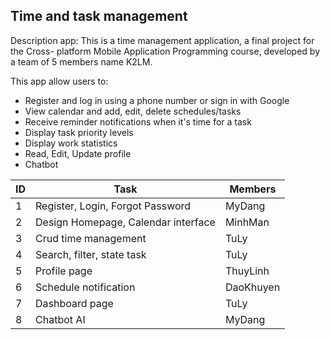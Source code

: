 ## Time and task management


Description app:
This is a time management application, a final project for the Cross- platform Mobile
Application Programming course, developed by a team of 5 members name K2LM.

This app allow users to:
- Register and log in using a phone number or sign in with Google
- View calendar and add, edit, delete schedules/tasks
- Receive reminder notifications when it's time for a task
- Display task priority levels
- Display work statistics
- Read, Edit, Update profile
- Chatbot 

[//]: # (- Show task completion status)

[//]: # (- Provide schedule statistics)

| ID | Task                                | Members   |
|----|-------------------------------------|-----------|
| 1  | Register, Login, Forgot Password    | MyDang    |
| 2  | Design Homepage, Calendar interface | MinhMan   |
| 3  | Crud time management                | TuLy      |
| 4  | Search, filter, state task          | TuLy      |
| 5  | Profile page                        | ThuyLinh  |
| 6  | Schedule notification               | DaoKhuyen |
| 7  | Dashboard page                      | TuLy      |
| 8  | Chatbot AI                          | MyDang    |





